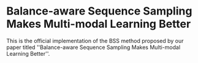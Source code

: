 # Balance-aware Sequence Sampling Makes Multi-modal Learning Better
 This is the official implementation of the BSS method proposed by our paper titled ''Balance-aware Sequence Sampling Makes Multi-modal Learning Better''.
